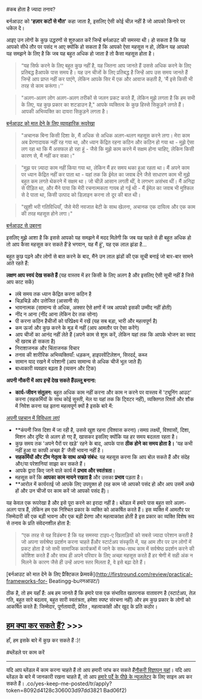 #कब होता है ज्यादा तनाव?

बर्नआउट को **'हज़ार कटों से मौत'** कहा जाता है, इसलिए ऐसी कोई चीज़ नहीं है जो आपको किनारे पर धकेल दे।

आइए उन लोगों के कुछ उद्धरणों से शुरुआत करें जिन्हें बर्नआउट की समस्या थी। हो सकता है कि यह आपको सीधे तौर पर पसंद न आए क्योंकि हो सकता है कि आपको ऐसा महसूस न हो, लेकिन यह आपको यह समझने के लिए है कि जब यह बहुत अधिक हो जाता है तो कैसा महसूस होता है।

> “यह सिर्फ करने के लिए बहुत कुछ नहीं है, यह जितना आप जानते हैं उससे अधिक करने के लिए प्रतिबद्ध हैआपके पास समय है। यह उन चीजों के लिए प्रतिबद्ध है जिन्हें आप उस समय जानते हैं जिन्हें आप प्राप्त नहीं कर पाएंगे, लेकिन आपके सिर में एक और आवाज कहती है, 'मैं इसे किसी भी तरह से काम करूंगा।''
>

> "अलग-अलग लोग अलग-अलग तरीकों से जलन प्रकट करते हैं, लेकिन मुझे लगता है कि हम सभी के लिए, यह कुछ प्रकार का शटडाउन है," आपके व्यक्तित्व के कुछ हिस्से सिकुड़ने लगते हैं। आपकी अभिव्यक्ति का दायरा सिकुड़ने लगता है।
>

[बर्नआउट को मात देने के लिए व्यावहारिक रूपरेखा](http://firstround.com/review/practical-frameworks-for-bखाना-जलना/)

> "अचानक बिना किसी दिशा के, मैं अधिक से अधिक अलग-थलग महसूस करने लगा। मेरा काम अब प्रेरणादायक नहीं रह गया था, और ध्यान केंद्रित रहना कठिन और कठिन हो गया था - मुझे ऐसा लग रहा था कि मैं असफल हो रहा हूं - जैसे कि मुझे काम करने में सक्षम होना चाहिए, लेकिन किसी कारण से, मैं नहीं कर सका।"
>

> "मुझ पर ज़्यादा काम नहीं किया गया था, लेकिन मैं हर समय थका हुआ रहता था। मैं अपने काम पर ध्यान केंद्रित नहीं कर पाता था - यहां तक ​​कि ईमेल का जवाब देने जैसे साधारण काम भी मुझे बहुत कम लगते थेकरने में सक्षम था। जो चीज़ें आसान लगती थीं, वे लगभग असंभव थीं। मैं अनिद्रा से पीड़ित था, और मैंने पाया कि मेरी रचनात्मकता गायब हो गई थी - मैं ईमेल का जवाब भी मुश्किल से दे पाता था, किसी उत्पाद को डिज़ाइन करना तो दूर की बात थी।
>

> "खुशी भरी गतिविधियाँ, जैसे मेरी नवजात बेटी के साथ खेलना, अचानक एक दायित्व और एक काम की तरह महसूस होने लगा।"
>

[बर्नआउट से उबरना](https://kierantie.com/a/burnout/)

इसलिए मुझे आशा है कि इससे आपको यह समझने में मदद मिलेगी कि जब यह पहले से ही बहुत अधिक हो तो आप कैसा महसूस कर सकते हैं'हे भगवान, यह मैं हूं', यह एक लाल झंडा है...

बहुत कुछ पढ़ने और लोगों से बात करने के बाद, मैंने उन लाल झंडों की एक सूची बनाई जो बार-बार सामने आते रहते हैं:

**लक्षण आप स्वयं देख सकते हैं** (यह वास्तव में हर किसी के लिए अलग है और इसलिए ऐसी सूची नहीं है जिसे आप काट सकें)

- लंबे समय तक ध्यान केंद्रित करना कठिन है
- चिड़चिड़े और उत्तेजित (आसानी से)
- भावनात्मक (सामान्य से अधिक, अक्सर ऐसे क्षणों में जब आपको इसकी उम्मीद नहीं होती)
- नींद न आना (नींद आना लेकिन देर तक सोना)
- पी करना कठिन हैचीजों को परिप्रेक्ष्य में रखें (यह सब बड़ा, भारी और महत्वपूर्ण है)
- कम ऊर्जा और कुछ करने के मूड में नहीं (आप आमतौर पर ऐसा करेंगे)
- आप चीजों का आनंद नहीं लेते हैं (अपने काम से शुरू करें, लेकिन यहां तक ​​​​कि आपके भोजन का स्वाद भी खराब हो सकता है)
- निराशाजनक और चिंताजनक विचार
- तनाव की शारीरिक अभिव्यक्तियाँ: धड़कन, हाइपरवेंटिलेशन, सिरदर्द, कब्ज
- सामान याद रखने में परेशानी (आप सामान्य से अधिक चीजें भूल जाते हैं)
- बाध्यकारी व्यवहार बढ़ता है (व्यसन और टिक)

**अपनी नौकरी में आप इन्हें देख सकते हैंउल्लू बनाना:**

- **कार्य-जीवन संतुलन:** बहुत अधिक काम नहीं करना और काम न करने पर वास्तव में 'ट्यूनिंग आउट' करना (सहकर्मियों के साथ कोई सुस्ती, मेल या यहां तक ​​कि ट्विटर नहीं), व्यक्तिगत रिश्तों और शौक में निवेश करना यह इतना महत्वपूर्ण क्यों है इसके बारे में:

[अपनी पहचान में विविधता लाएं](https://markmanson.net/diversify-your-identity)

- **कंपनी जिस दिशा में जा रही है, उससे खुश रहना (विश्वास करना)।समग्र लक्ष्यों, विश्वासों, दिशा, मिशन और दृष्टि से अलग हो गए हैं, खासकर इसलिए क्योंकि यह हर समय बदलता रहता है।
- कुछ समय तक 'अपने पैरों पर खड़े' रहने के बाद, आपके पास **ठीक होने का समय होता है।** 'यह कभी नहीं हुआ या काफी अच्छा है' जैसी भावना नहीं है।
- **सहकर्मियों और टीम नेतृत्व के साथ अच्छे संबंध**: यह महसूस करना कि आप बोल सकते हैं और संदेह और/या परेशानियां साझा कर सकते हैं।
- आपके द्वारा किए जाने वाले कार्य में **प्रभाव और स्वतंत्रता**।
- महसूस करें कि **आपका काम मायने रखता है** और उसका **प्रभाव** पड़ता है।
- **आरोल में कार्यरतई जो आपके लिए उपयुक्त हो (वह काम जो आपको पसंद हो और आप उसमें अच्छे हों और उन चीजों पर काम करें जो आपको पसंद हैं)।

यह केवल एक रूपरेखा है और इसे पूरा करने का इरादा नहीं है। ब्लेंडल में हमारे पास बहुत सारे अलग-अलग पात्र हैं, लेकिन हम एक निश्चित प्रकार के व्यक्ति को आकर्षित करते हैं। इस व्यक्ति में आमतौर पर जिम्मेदारी की एक बड़ी भावना और एक बड़ी प्रेरणा और महत्वाकांक्षा होती है इस प्रकार का व्यक्ति विशेष रूप से तनाव के प्रति संवेदनशील होता है:

> “एक तरह से यह विडंबना है कि यह समस्या टाइप-ए खिलाड़ियों को सबसे ज्यादा परेशान करती है जो अपना सर्वश्रेष्ठ प्रदर्शन करना चाहते हैंऔर स्टार्टअप संस्कृति में, यह आम तौर पर उन लोगों में प्रकट होता है जो सभी सामाजिक कार्यक्रमों में जाने के साथ-साथ काम में सर्वश्रेष्ठ प्रदर्शन करने की कोशिश करते हैं और साथ ही अपने परिवार के लिए अच्छा महसूस करते हैं हर श्रेणी में सही अंक न मिलने के कारण जैसे ही उन्हें अपना स्तर मिलता है, वे इसे बढ़ा देते हैं।
>

[बर्नआउट को मात देने के लिए प्रैक्टिकल फ्रेमवर्क](http://firstround.com/review/practical-frameworks-for- Beatingg-buरनआउट/)

ठीक है, तो हम यहाँ हैं: अब हम जानते हैं कि हमारे पास एक संभावित खतरनाक वातावरण है (स्टार्टअप, तेज़ गति, बहुत सारे बदलाव, बहुत सारी स्वतंत्रता, हमेशा स्पष्ट संरचना नहीं) और हम कुछ प्रकार के लोगों को आकर्षित करते हैं: जिम्मेदार, पूर्णतावादी, प्रेरित , महत्वाकांक्षी और खुद के प्रति कठोर।

## [हम क्या कर सकते हैं?](https://www.notion.so/What-can-I-do-787ffe3aa6394af9bb588725979c07fa?pvs=21) >>>

हाँ, हम इसके बारे में कुछ कर सकते हैं :)!

#ब्लेंडले पर काम करें

---

यदि आप ब्लेंडल में काम करना चाहते हैं तो आप हमारी जांच कर सकते हैं[नौकरी विज्ञापन यहां](https://blendle.homerun.co/)। यदि आप ब्लेंडल के बारे में जानकारी रखना चाहते हैं, तो आप [हमारे पर्दे के पीछे के न्यूज़लेटर](https://blendle.homerun) के लिए साइन अप कर सकते हैं। .co/yes-keep-me-posted/tr/apply?token=8092d4128c306003d97dd3821 Bad06f2)